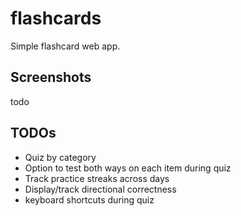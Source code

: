# flashcards
Simple flashcard web app.

## Screenshots
todo

## TODOs
- Quiz by category
- Option to test both ways on each item during quiz
- Track practice streaks across days
- Display/track directional correctness
- keyboard shortcuts during quiz
